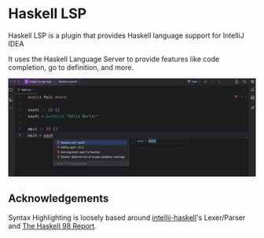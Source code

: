 # Haskell LSP
Haskell LSP is a plugin that provides Haskell language support for IntelliJ IDEA

It uses the Haskell Language Server to provide features like code completion, go to definition, and more.

![Screenshot](assets/screenshot.png)

## Acknowledgements
Syntax Highlighting is loosely based around [intellij-haskell](https://github.com/rikvdkleij/intellij-haskell)'s Lexer/Parser and [The Haskell 98 Report](https://www.haskell.org/onlinereport/syntax-iso.html).